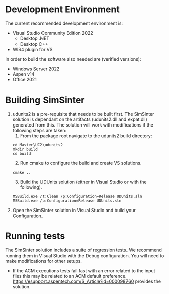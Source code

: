 # Development Environment

The current recommended development environment is:
- Visual Studio Community Edition 2022
    - Desktop .NET
    - Desktop C++
- WIS4 plugin for VS

In order to build the software also needed are (verified versions):
- Windows Server 2022
- Aspen v14
- Office 2021

# Building SimSinter

1. udunits2 is a pre-requisite that needs to be built first. 
The SimSinter solution is dependant on the artifacts (udunits2.dll and expat.dll) generated from this. 
The solution will work with modifications if the following steps are taken:
    1. From the package root navigate to the udunits2 build directory:
    ```
    cd Master\UC2\udunits2
    mkdir build
    cd build
    ```
    2. Run cmake to configure the build and create VS solutions.
    ```
    cmake ..
    ```
    3. Build the UDUnits solution (either in Visual Studio or with the following).
    ```
    MSBuild.exe /t:Clean /p:Configuration=Release UDUnits.sln
    MSBuild.exe /p:Configuration=Release UDUnits.sln
    ```
2. Open the SimSinter solution in Visual Studio and build your Configuration.

# Running tests

The SimSinter solution includes a suite of regression tests. We recommend running them in Visual Studio with the Debug configuration. 
You will need to make modifications for other setups.

- If the ACM executions tests fail fast with an error related to the input files this may be related to an ACM default preference. https://esupport.aspentech.com/S_Article?id=000098760 provides the solution.

